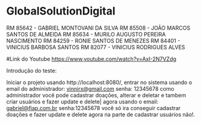 # GlobalSolutionDigital

RM 85642 - GABRIEL MONTOVANI DA SILVA
RM 85508 - JOÃO MARCOS SANTOS DE ALMEIDA
RM 85634 - MURILO AUGUSTO PEREIRA NASCIMENTO
RM 84259 - RONIE SANTOS DE MENEZES
RM 84401 - VINICIUS BARBOSA SANTOS 
RM 82077 - VINICIUS RODRIGUES ALVES

#Link do Youtube
https://www.youtube.com/watch?v=AxI-2N7VZdg

Introdução do teste:

Iniciar o projeto usando http://localhost:8080/, entrar no sistema usando o email do administrador: vinnirx@gmail.com senha: 12345678
como administrador você pode cadastrar doações, alterar e deletar e tambem criar usuários e fazer update e delete| agora usando o email: gabriel@fiap.com.br
senha:12345678 você só ira conseguir cadastrar doações e fazer update e delete agora na parte de cadastrar usuários não!.
